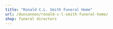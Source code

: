 ```yaml
---
title: "Ronald C.L. Smith Funeral Home"
url: /duncannon/ronald-c-l-smith-funeral-home/
shop: funeral directors
---
```

